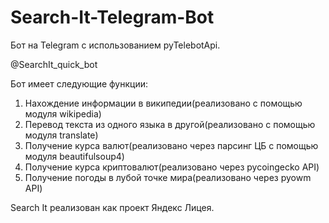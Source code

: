 # Search-It-Telegram-Bot
Бот на Telegram с использованием pyTelebotApi.

@SearchIt_quick_bot

Бот имеет следующие функции:
1. Нахождение информации в википедии(реализовано с помощью модуля wikipedia)
2. Перевод текста из одного языка в другой(реализовано с помощью модуля translate)
3. Получение курса валют(реализовано через парсинг ЦБ с помощью модуля beautifulsoup4)
4. Получение курса криптовалют(реализовано через pycoingecko API)
5. Получение погоды в лубой точке мира(реализовано через pyowm API)

Search It реализован как проект Яндекс Лицея.
